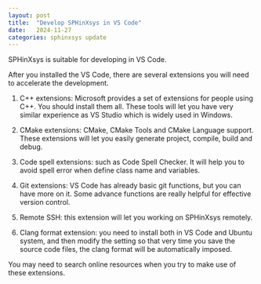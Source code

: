 ```yaml
---
layout: post
title:  "Develop SPHinXsys in VS Code"
date:   2024-11-27
categories: sphinxsys update
---
```


SPHinXsys is suitable for developing in VS Code.

After you installed the VS Code, there are several extensions you will need to accelerate the development.

1. C++ extensions: Microsoft provides a set of extensions for people using C++. You should install them all.  These tools will let you have very similar experience as VS Studio which is widely used in Windows.

2. CMake extensions: CMake, CMake Tools and CMake Language support. These extensions will let you easily generate project, compile, build and debug.

3. Code spell extensions: such as Code Spell Checker. It will help you to avoid spell error when define class name and variables.

4. Git extensions: VS Code has already basic git functions, but you can have more on it. Some advance functions are really helpful for effective version control.

5. Remote SSH: this extension will let you working on SPHinXsys remotely.

6. Clang format extension: you need to install both in VS Code and Ubuntu system, and then modify the setting so that very time you save the source code files, the clang format will be automatically imposed.

You may need to search online resources when you try to make use of these extensions.

<script src="https://giscus.app/client.js"
        data-repo="Xiangyu-Hu/SPHinXsys"
        data-repo-id="MDEwOlJlcG9zaXRvcnkxODkwNzAxNDA="
        data-category="Announcements"
        data-category-id="DIC_kwDOC0T7PM4CPNAR"
        data-mapping="pathname"
        data-strict="0"
        data-reactions-enabled="1"
        data-emit-metadata="0"
        data-input-position="bottom"
        data-theme="light"
        data-lang="en"
        crossorigin="anonymous"
        async>
</script>
